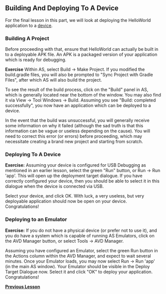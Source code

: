 ## Building And Deploying To A Device

For the final lesson in this part, we will look at deploying the HelloWorld application to a [device](DevicesAndEmulators.md). 

### Building A Project

Before proceeding with that, ensure that HelloWorld can actually be built in to a deployable APK file. An APK is a packaged version of your application which is ready for debugging. 

**Exercise** Within AS, select Build -> Make Project. If you modified the build.gradle files, you will also be prompted to "Sync Project with Gradle Files", after which AS will also build the project. 

To see the result of the build process, click on the "Build" panel in AS, which is generally located near the bottom of the window. You may also find it via View -> Tool Windows -> Build. Assuming you see "Build: completed successfully", you now have an application which can be deployed to a device.

In the event that the build was unsuccessful, you will generally receive some information on why it failed (although the sad truth is that this information can be vague or useless depending on the cause). You will need to correct this error (or errors) before proceeding, which may necessitate creating a brand new project and starting from scratch.

### Deploying To A Device

**Exercise:** Assuming your device is configured for USB Debugging as mentioned in an earlier lesson, select the green "Run" button, or Run -> Run 'app'. This will open up the deployment target dialogue. If you have correctly configured your device, then you should be able to select it in this dialogue when the device is connected via USB. 

Select your device, and click OK. With luck, a very useless, but very deployable application should now be open on your device. Congratulations!

### Deploying to an Emulator

**Exercise:** If you do not have a physical device (or prefer not to use it), and you do have a system which is capable of running AS Emulators, click on the AVD Manager button, or select Tools -> AVD Manager.

Assuming you have configured an Emulator, select the green Run button in the Actions column within the AVD Manager, and expect to wait several minutes. Once your Emulator loads, you may now select Run -> Run 'app' (in the main AS window). Your Emulator should be visible in the Deploy Target Dialogue now. Select it and click "OK" to deploy your application. Congratulations!

**[Previous Lesson](curriculum-en/two/two_five/Gradle.md)**<br>

